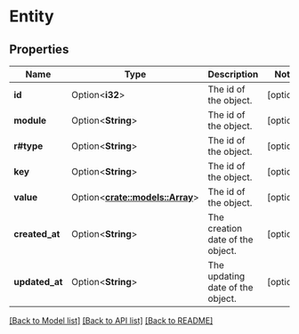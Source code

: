 # Entity

## Properties

Name | Type | Description | Notes
------------ | ------------- | ------------- | -------------
**id** | Option<**i32**> | The id of the object. | [optional]
**module** | Option<**String**> | The id of the object. | [optional]
**r#type** | Option<**String**> | The id of the object. | [optional]
**key** | Option<**String**> | The id of the object. | [optional]
**value** | Option<[**crate::models::Array**](array.md)> | The id of the object. | [optional]
**created_at** | Option<**String**> | The creation date of the object. | [optional]
**updated_at** | Option<**String**> | The updating date of the object. | [optional]

[[Back to Model list]](../README.md#documentation-for-models) [[Back to API list]](../README.md#documentation-for-api-endpoints) [[Back to README]](../README.md)


